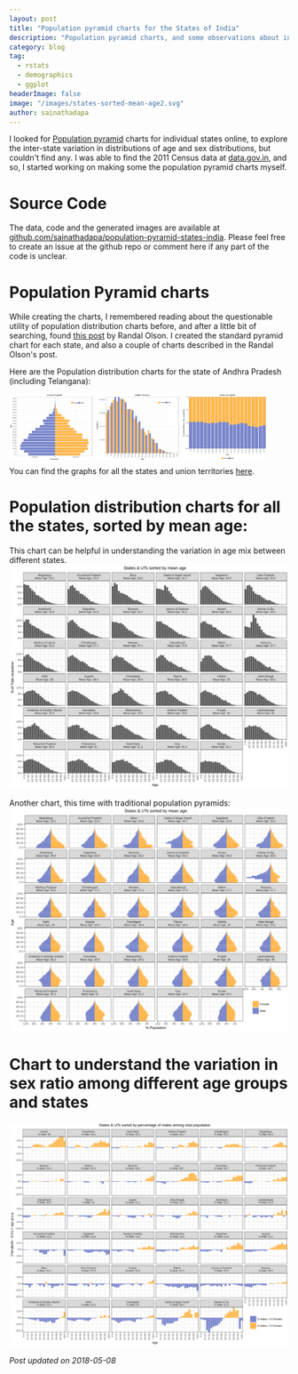 ```yaml
---
layout: post
title: "Population pyramid charts for the States of India"
description: "Population pyramid charts, and some observations about inter-state variation in age and sex distributions"
category: blog
tag:
  - rstats
  - demographics
  - ggplot
headerImage: false
image: "/images/states-sorted-mean-age2.svg"
author: sainathadapa
---
```


I looked for [Population pyramid](https://en.wikipedia.org/wiki/Population_pyramid) charts for individual states online, to explore the inter-state variation in distributions of age and sex distributions, but couldn't find any. I was able to find the 2011 Census data at [data.gov.in](https://data.gov.in), and so, I started working on making some the population pyramid charts myself.

# Source Code
The data, code and the generated images are available at [github.com/sainathadapa/population-pyramid-states-india](https://github.com/sainathadapa/population-pyramid-states-india). Please feel free to create an issue at the github repo or comment here if any part of the code is unclear.

# Population Pyramid charts
While creating the charts, I remembered reading about the questionable utility of population distribution charts before, and after a little bit of searching, found [this post](http://www.randalolson.com/2015/07/14/rethinking-the-population-pyramid/) by Randal Olson. I created the standard pyramid chart for each state, and also a couple of charts described in the Randal Olson's post.

Here are the Population distribution charts for  the state of Andhra Pradesh (including Telangana):

<a href="/images/ANDHRA PRADESH-1.svg" target="_blank" style="float: left; width: 30%; margin-right: 1%; margin-bottom: 0.5em;">
  <img src="/images/ANDHRA PRADESH-1.svg" alt="Andhra Pradesh - 1" />
</a>
<a href="/images/ANDHRA PRADESH-2.svg" target="_blank" style="float: left; width: 30%; margin-right: 1%; margin-bottom: 0.5em;">
  <img src="/images/ANDHRA PRADESH-2.svg" alt="Andhra Pradesh - 2" />
</a>
<a href="/images/ANDHRA PRADESH-3.svg" target="_blank" style="float: left; width: 30%; margin-right: 1%; margin-bottom: 0.5em;">
  <img src="/images/ANDHRA PRADESH-3.svg" alt="Andhra Pradesh - 3" />
</a>
<p style="clear: both;" />

You can find the graphs for all the states and union territories [here](/blog/pop-charts-all/).

# Population distribution charts for all the states, sorted by mean age:
This chart can be helpful in understanding the variation in age mix between different states.
<a href="/images/states-sorted-mean-age.svg" target="_blank"><img src="/images/states-sorted-mean-age.svg" alt="all-states-pop-distr"></a>

Another chart, this time with traditional population pyramids:
<a href="/images/states-sorted-mean-age2.svg" target="_blank"><img src="/images/states-sorted-mean-age2.svg" alt="all-states-pop-distr2"></a>

# Chart to understand the variation in sex ratio among different age groups and states
<a href="/images/states-sorted-sex-diff.svg" target="_blank"><img src="/images/states-sorted-sex-diff.svg" alt="states-sorted-sex-diff"></a>


*Post updated on 2018-05-08*
